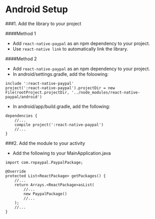 # Android Setup

###1. Add the library to your project

####Method 1

* Add `react-native-paypal` as an npm dependency to your project.
* Use `react-native link` to automatically link the library.

####Method 2

* Add `react-native-paypal` as an npm dependency to your project.
* In android/settings.gradle, add the foloowing:

```
include ':react-native-paypal'
project(':react-native-paypal').projectDir = new File(rootProject.projectDir, '../node_modules/react-native-paypal/android')
```

* In android/app/build.gradle, add the following:

```
dependencies {
	//...
    compile project(':react-native-paypal')
	//...
}
```

###2. Add the module to your activity

* Add the following to your MainApplication.java

```
import com.rnpaypal.PaypalPackage;

@Override
protected List<ReactPackage> getPackages() {
	//...
	return Arrays.<ReactPackage>asList(
		//...
		new PaypalPackage()
		//...
	);
	//...
}
```
